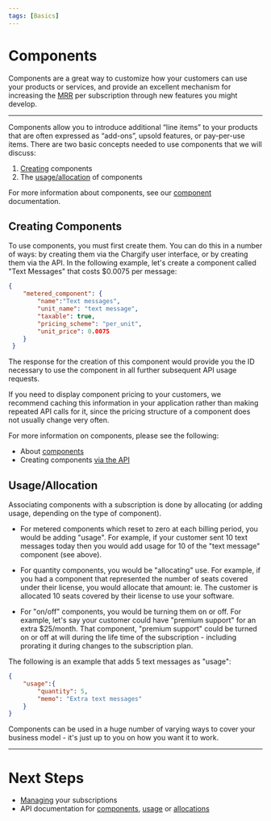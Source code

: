 ```yaml
---
tags: [Basics]
---
```


# Components

Components are a great way to customize how your customers can use your products or services, and provide an excellent mechanism for increasing the [MRR](http://saasmetrics.co/monthly-recurring-revenue/) per subscription through new features you might develop.

----------

Components allow you to introduce additional “line items” to your products that are often expressed as “add-ons”, upsold features, or pay-per-use items. There are two basic concepts needed to use components that we will discuss:

 1. [Creating](/content/basics/components.html#creating-components) components
 2. The [usage/allocation](/content/basics/components.html#usageallocation) of components

For more information about components, see our [component](https://help.chargify.com/products/product-components.html) documentation.

## Creating Components

To use components, you must first create them. You can do this in a number of ways: by creating them via the Chargify user interface, or by creating them via the API. In the following example, let's create a component called "Text Messages" that costs $0.0075 per message:

```json
{
    "metered_component": {
        "name":"Text messages",
        "unit_name": "text message",
        "taxable": true,
        "pricing_scheme": "per_unit",
        "unit_price": 0.0075
    }
 }
```

The response for the creation of this component would provide you the ID necessary to use the component in all further subsequent API usage requests.

If you need to display component pricing to your customers, we recommend caching this information in your application rather than making repeated API calls for it, since the pricing structure of a component does not usually change very often.

For more information on components, please see the following:

 - About [components](https://help.chargify.com/products/product-components.html)
 - Creating components [via the API](https://chargify.stoplight.io/docs/api-documentation/reference/Chargify-API.v1.yaml/paths/~1product_families~1%7Bproduct_family_id%7D~1%7Bplural_kind%7D.json/post)

## Usage/Allocation

Associating components with a subscription is done by allocating (or adding usage, depending on the type of component).

* For metered components which reset to zero at each billing period, you would be adding "usage". For example, if your customer sent 10 text messages today then you would add usage for 10 of the "text message" component (see above).

* For quantity components, you would be "allocating" use. For example, if you had a component that represented the number of seats covered under their license, you would allocate that amount: ie. The customer is allocated 10 seats covered by their license to use your software.

* For "on/off" components, you would be turning them on or off. For example, let's say your customer could have "premium support" for an extra $25/month. That component, "premium support" could be turned on or off at will during the life time of the subscription - including prorating it during changes to the subscription plan.

The following is an example that adds 5 text messages as "usage":

```json
{
    "usage":{
        "quantity": 5,
        "memo": "Extra text messages"
    }
}
```

Components can be used in a huge number of varying ways to cover your business model - it's just up to you on how you want it to work.

----------

# Next Steps
- [Managing](/content/basics/subscriptions.html) your subscriptions
- API documentation for [components](https://chargify.stoplight.io/docs/api-documentation/reference/Chargify-API.v1.yaml/paths/~1product_families~1%7Bproduct_family_id%7D~1%7Bplural_kind%7D.json/post), [usage](https://chargify.stoplight.io/docs/api-documentation/reference/Chargify-API.v1.yaml/paths/~1subscriptions~1%7Bsubscription_id%7D~1components~1%7Bcomponent_id%7D~1usages.json/post) or [allocations](https://chargify.stoplight.io/docs/api-documentation/reference/Chargify-API.v1.yaml/paths/~1subscriptions~1%7Bsubscription_id%7D~1components~1%7Bcomponent_id%7D~1allocations.json/post)

